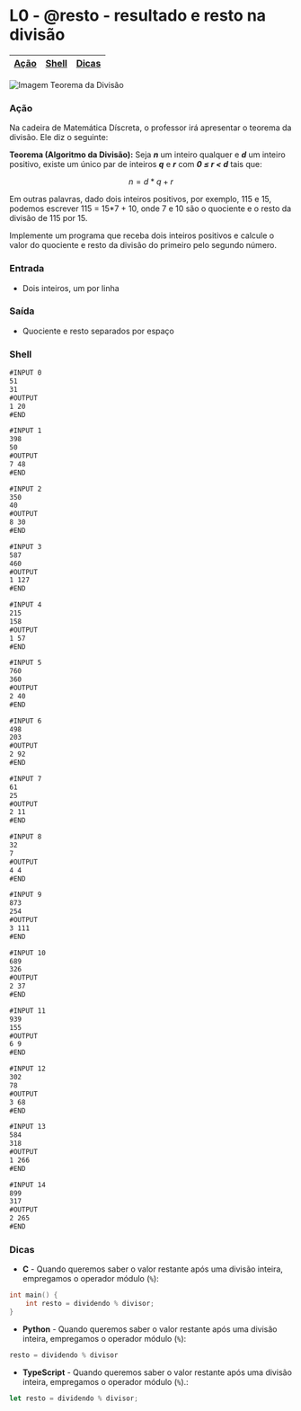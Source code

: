 # L0 - @resto - resultado e resto na divisão

[Ação](#ação) | [Shell](#shell) | [Dicas](#dicas)
-- | -- | --

![Imagem Teorema da Divisão](https://raw.githubusercontent.com/qxcodefup/arcade/master/base/resto/cover.png)

### Ação

Na cadeira de Matemática Díscreta, o professor irá apresentar o teorema da
divisão. Ele diz o seguinte:

**Teorema (Algoritmo da Divisão):** Seja ***n*** um inteiro qualquer e ***d*** um inteiro
positivo, existe um único par de inteiros ***q*** e ***r*** com ***0 ≤ r < d*** tais que:

$$n = d*q + r$$

Em outras palavras, dado dois inteiros positivos, por exemplo, 115 e 15,
podemos escrever 115 = 15*7 + 10, onde 7 e 10 são o quociente e o resto da
divisão de 115 por 15.

Implemente um programa que receba dois inteiros positivos e calcule o valor do
quociente e resto da divisão do primeiro pelo segundo número.


### Entrada

- Dois inteiros, um por linha

### Saída

- Quociente e resto separados por espaço

### Shell

```txt
#INPUT 0
51
31
#OUTPUT
1 20
#END

#INPUT 1
398
50
#OUTPUT
7 48
#END

#INPUT 2
350
40
#OUTPUT
8 30
#END

#INPUT 3
587
460
#OUTPUT
1 127
#END

#INPUT 4
215
158
#OUTPUT
1 57
#END

#INPUT 5
760
360
#OUTPUT
2 40
#END

#INPUT 6
498
203
#OUTPUT
2 92
#END

#INPUT 7
61
25
#OUTPUT
2 11
#END

#INPUT 8
32
7
#OUTPUT
4 4
#END

#INPUT 9
873
254
#OUTPUT
3 111
#END

#INPUT 10
689
326
#OUTPUT
2 37
#END

#INPUT 11
939
155
#OUTPUT
6 9
#END

#INPUT 12
302
78
#OUTPUT
3 68
#END

#INPUT 13
584
318
#OUTPUT
1 266
#END

#INPUT 14
899
317
#OUTPUT
2 265
#END
```

### Dicas

- **C** - Quando queremos saber o valor restante após uma divisão inteira, empregamos o operador módulo (`%`):
```c
int main() {
    int resto = dividendo % divisor;
}
```

- **Python** - Quando queremos saber o valor restante após uma divisão inteira, empregamos o operador módulo (`%`):
``` python
resto = dividendo % divisor
```

- **TypeScript** - Quando queremos saber o valor restante após uma divisão inteira, empregamos o operador módulo (`%`).:
``` ts
let resto = dividendo % divisor;
```
